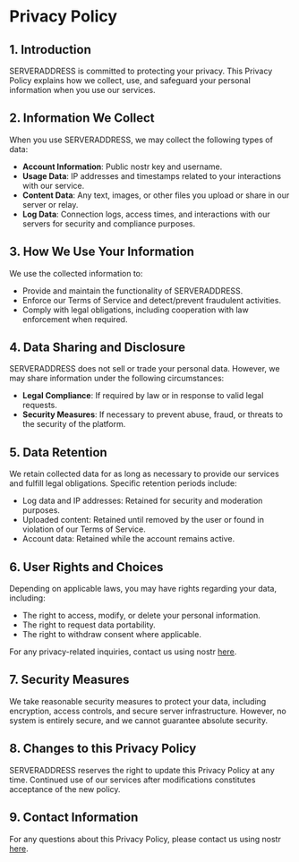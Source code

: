 # Privacy Policy

## 1. Introduction
SERVERADDRESS is committed to protecting your privacy. This Privacy Policy explains how we collect, use, and safeguard your personal information when you use our services.

## 2. Information We Collect
When you use SERVERADDRESS, we may collect the following types of data:
* **Account Information**: Public nostr key and username.
* **Usage Data**: IP addresses and timestamps related to your interactions with our service.
* **Content Data**: Any text, images, or other files you upload or share in our server or relay.
* **Log Data**: Connection logs, access times, and interactions with our servers for security and compliance purposes.

## 3. How We Use Your Information
We use the collected information to:
* Provide and maintain the functionality of SERVERADDRESS.
* Enforce our Terms of Service and detect/prevent fraudulent activities.
* Comply with legal obligations, including cooperation with law enforcement when required.

## 4. Data Sharing and Disclosure
SERVERADDRESS does not sell or trade your personal data. However, we may share information under the following circumstances:
* **Legal Compliance**: If required by law or in response to valid legal requests.
* **Security Measures**: If necessary to prevent abuse, fraud, or threats to the security of the platform.

## 5. Data Retention
We retain collected data for as long as necessary to provide our services and fulfill legal obligations. Specific retention periods include:
* Log data and IP addresses: Retained for security and moderation purposes.
* Uploaded content: Retained until removed by the user or found in violation of our Terms of Service.
* Account data: Retained while the account remains active.

## 6. User Rights and Choices
Depending on applicable laws, you may have rights regarding your data, including:
* The right to access, modify, or delete your personal information.
* The right to request data portability.
* The right to withdraw consent where applicable.

For any privacy-related inquiries, contact us using nostr [here](https://primal.net/p/SERVERCONTACT).

## 7. Security Measures
We take reasonable security measures to protect your data, including encryption, access controls, and secure server infrastructure. However, no system is entirely secure, and we cannot guarantee absolute security.

## 8. Changes to this Privacy Policy
SERVERADDRESS reserves the right to update this Privacy Policy at any time. Continued use of our services after modifications constitutes acceptance of the new policy.

## 9. Contact Information
For any questions about this Privacy Policy, please contact us using nostr [here](https://primal.net/p/SERVERCONTACT).
